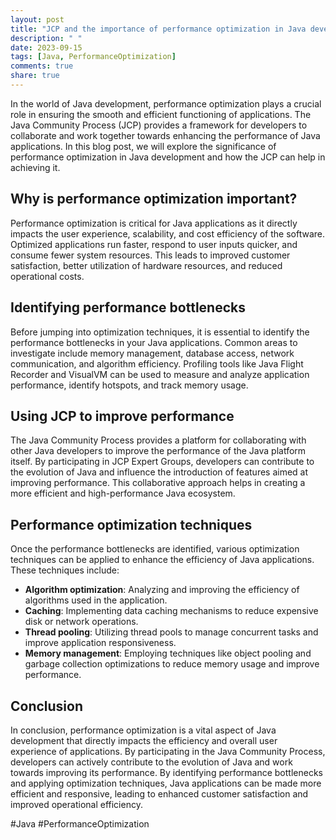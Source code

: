```yaml
---
layout: post
title: "JCP and the importance of performance optimization in Java development"
description: " "
date: 2023-09-15
tags: [Java, PerformanceOptimization]
comments: true
share: true
---
```


In the world of Java development, performance optimization plays a crucial role in ensuring the smooth and efficient functioning of applications. The Java Community Process (JCP) provides a framework for developers to collaborate and work together towards enhancing the performance of Java applications. In this blog post, we will explore the significance of performance optimization in Java development and how the JCP can help in achieving it.

## Why is performance optimization important?

Performance optimization is critical for Java applications as it directly impacts the user experience, scalability, and cost efficiency of the software. Optimized applications run faster, respond to user inputs quicker, and consume fewer system resources. This leads to improved customer satisfaction, better utilization of hardware resources, and reduced operational costs.

## Identifying performance bottlenecks

Before jumping into optimization techniques, it is essential to identify the performance bottlenecks in your Java applications. Common areas to investigate include memory management, database access, network communication, and algorithm efficiency. Profiling tools like Java Flight Recorder and VisualVM can be used to measure and analyze application performance, identify hotspots, and track memory usage.

## Using JCP to improve performance

The Java Community Process provides a platform for collaborating with other Java developers to improve the performance of the Java platform itself. By participating in JCP Expert Groups, developers can contribute to the evolution of Java and influence the introduction of features aimed at improving performance. This collaborative approach helps in creating a more efficient and high-performance Java ecosystem.

## Performance optimization techniques

Once the performance bottlenecks are identified, various optimization techniques can be applied to enhance the efficiency of Java applications. These techniques include:

- **Algorithm optimization**: Analyzing and improving the efficiency of algorithms used in the application.
- **Caching**: Implementing data caching mechanisms to reduce expensive disk or network operations.
- **Thread pooling**: Utilizing thread pools to manage concurrent tasks and improve application responsiveness.
- **Memory management**: Employing techniques like object pooling and garbage collection optimizations to reduce memory usage and improve performance.

## Conclusion

In conclusion, performance optimization is a vital aspect of Java development that directly impacts the efficiency and overall user experience of applications. By participating in the Java Community Process, developers can actively contribute to the evolution of Java and work towards improving its performance. By identifying performance bottlenecks and applying optimization techniques, Java applications can be made more efficient and responsive, leading to enhanced customer satisfaction and improved operational efficiency.

#Java #PerformanceOptimization